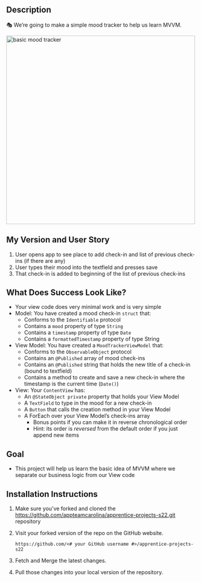 ## Description
🎭  We’re going to make a simple mood tracker to help us learn MVVM.

<img src="./Screenshots/mood tracker.gif" alt="basic mood tracker" height="500px">

## My Version and User Story

1. User opens app to see place to add check-in and list of previous check-ins (if there are any)
2. User types their mood into the textfield and presses save
3. That check-in is added to beginning of the list of previous check-ins

## What Does Success Look Like?

- Your view code does very minimal work and is very simple
- Model: You have created a mood check-in `struct` that:
    - Conforms to the `Identifiable` protocol
    - Contains a `mood` property of type `String`
    - Contains a `timestamp` property of type `Date`
    - Contains a `formattedTimestamp` property of type String
- View Model: You have created a `MoodTrackerViewModel` that:
    - Conforms to the `ObservableObject` protocol
    - Contains an `@Published` array of mood check-ins
    - Contains an `@Published` string that holds the new title of a check-in (bound to textfield)
    - Contains a method to create and save a new check-in where the timestamp is the current time (`Date()`)
- View: Your `ContentView` has:
    - An `@StateObject private` property that holds your View Model
    - A `TextField` to type in the mood for a new check-in
    - A `Button` that calls the creation method in your View Model
    - A ForEach over your View Model’s check-ins array
        - Bonus points if you can make it in reverse chronological order
        - Hint: its order is *reversed* from the default order if you just append new items

## Goal
- This project will help us learn the basic idea of MVVM where we separate our business logic from our View code

## Installation Instructions

1. Make sure you’ve forked and cloned the https://github.com/appteamcarolina/apprentice-projects-s22.git repository
2. Visit your forked version of the repo on the GitHub website.

    `https://github.com/<# your GitHub username #>/apprentice-projects-s22`

3. Fetch and Merge the latest changes.
4. Pull those changes into your local version of the repository.
